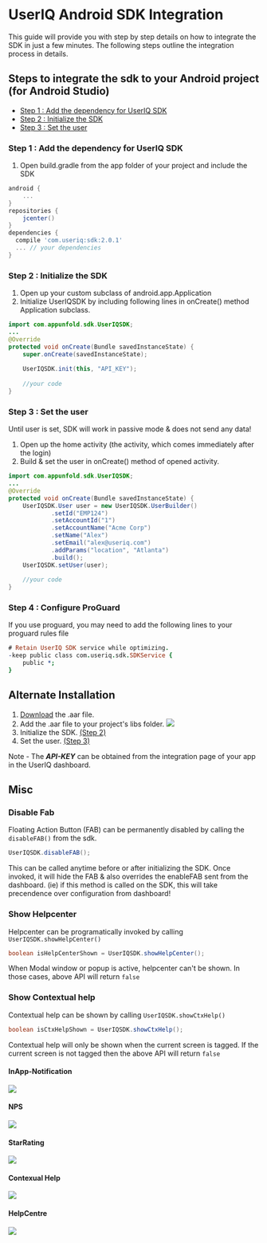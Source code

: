 # UserIQ Android SDK Integration

This guide will provide you with step by step details on how to integrate the SDK in just a few minutes. The following steps outline the integration process in details.

## Steps to integrate the sdk to your Android project (for Android Studio)

- [Step 1 : Add the dependency for UserIQ SDK](#step-1--add-the-dependency-for-useriq-sdk)
- [Step 2 : Initialize the SDK](#step-2--initialize-the-sdk)
- [Step 3 : Set the user](#step-3--set-the-user)

### Step 1 : Add the dependency for UserIQ SDK

1. Open build.gradle from the app folder of your project and include the SDK

```groovy
android {
    ...
}
repositories {
    jcenter()
}
dependencies {
  compile 'com.useriq:sdk:2.0.1'
  ... // your dependencies
}
```

### Step 2 : Initialize the SDK 

1. Open up your custom subclass of android.app.Application
2. Initialize UserIQSDK by including following lines in onCreate() method Application subclass.

```java
import com.appunfold.sdk.UserIQSDK;
...
@Override
protected void onCreate(Bundle savedInstanceState) {
    super.onCreate(savedInstanceState);
    
    UserIQSDK.init(this, "API_KEY");
    
    //your code
}
```

### Step 3 : Set the user

Until user is set, SDK will work in passive mode & does not send any data!
1. Open up the home activity (the activity, which comes immediately after the login)
2. Build & set the user in onCreate() method of opened activity.

```java
import com.appunfold.sdk.UserIQSDK;
...
@Override
protected void onCreate(Bundle savedInstanceState) {
    UserIQSDK.User user = new UserIQSDK.UserBuilder()
            .setId("EMP124")
            .setAccountId("1")
            .setAccountName("Acme Corp")
            .setName("Alex")
            .setEmail("alex@useriq.com")
            .addParams("location", "Atlanta")
            .build();
    UserIQSDK.setUser(user);
          
    //your code
}
```

### Step 4 : Configure ProGuard

If you use proguard, you may need to add the following lines to your proguard rules file

```pro
# Retain UserIQ SDK service while optimizing.
-keep public class com.useriq.sdk.SDKService {
    public *;
}
```

## Alternate Installation

1. [Download](https://github.com/useriq-com/android-sdk/tree/master/SDK) the .aar file.
2. Add the .aar file to your project's libs folder. 
    ![](images/libs_location.png)
3. Initialize the SDK. [(Step 2)](#step-2--initialize-the-sdk)
4. Set the user. [(Step 3)](#step-3--set-the-user)

Note - The **_API-KEY_** can be obtained from the integration page of your app in the UserIQ dashboard.

## Misc

### Disable Fab
Floating Action Button (FAB) can be permanently disabled by calling the `disableFAB()` from the sdk. 

```java
UserIQSDK.disableFAB();
```
This can be called anytime before or after initializing the SDK. Once invoked, it will hide the FAB & also
overrides the enableFAB sent from the dashboard. (ie) if this method is called on the SDK, this will take precendence over
configuration from dashboard!

### Show Helpcenter

Helpcenter can be programatically invoked by calling `UserIQSDK.showHelpCenter()`

```java
boolean isHelpCenterShown = UserIQSDK.showHelpCenter();
```

When Modal window or popup is active, helpcenter can't be shown. In those cases, above API will return `false`

### Show Contextual help
Contextual help can be shown by calling `UserIQSDK.showCtxHelp()`

```java
boolean isCtxHelpShown = UserIQSDK.showCtxHelp();
```

Contextual help will only be shown when the current screen is tagged. If the current screen is not tagged then the above API will return `false`

#### InApp-Notification
![](images/inapp-default.gif)

#### NPS
![](images/nps.gif)

#### StarRating
![](images/star.gif)

#### Contexual Help
![](images/ctxHelp.gif)

#### HelpCentre
![](images/helpcenter.gif)
